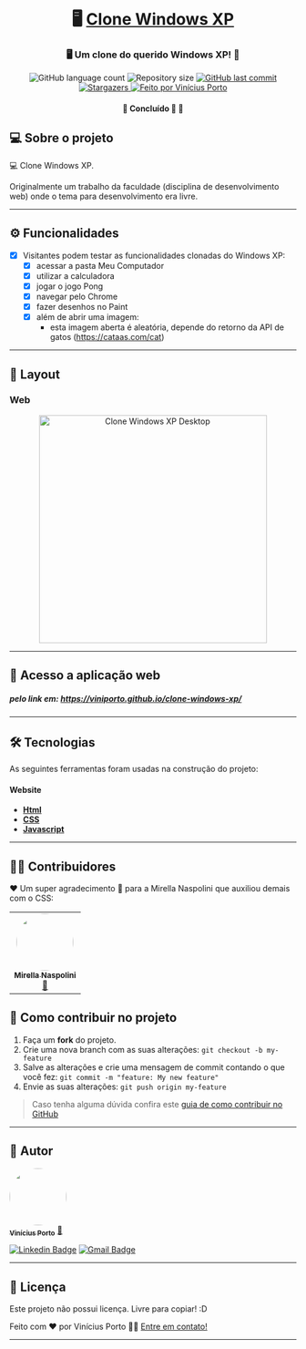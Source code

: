 

<h1 align="center">
     🖥️ <a href="#" alt="site "> Clone Windows XP </a>
</h1>

<h3 align="center">
    🖥️ Um clone do querido Windows XP! 💾
</h3>

<p align="center">
  <img alt="GitHub language count" src="https://img.shields.io/github/languages/count/viniporto/clone-windows-xp?color=%2304D361">

  <img alt="Repository size" src="https://img.shields.io/github/repo-size/viniporto/clone-windows-xp">
  
  <a href="https://github.com/viniporto/clone-windows-xp/commits/master">
    <img alt="GitHub last commit" src="https://img.shields.io/github/last-commit/viniporto/clone-windows-xp">
  </a>
    
   <a href="https://github.com/viniporto/clone-windows-xp/stargazers">
    <img alt="Stargazers" src="https://img.shields.io/github/stars/viniporto/clone-windows-xp?style=social">
  </a>

  <a href="https://www.linkedin.com/in/vinicius-porto-9a1996209/">
    <img alt="Feito por Vinícius Porto" src="https://img.shields.io/badge/feito%20por-ViníciusPorto-%237519C1">
  </a> 
 
</p>

<h4 align="center">
	🚧   Concluído 🚀 🚧
</h4>

## 💻 Sobre o projeto

💻 Clone Windows XP. 

Originalmente um trabalho da faculdade (disciplina de desenvolvimento web) onde o tema para desenvolvimento era livre.

---

## ⚙️ Funcionalidades

- [x] Visitantes podem testar as funcionalidades clonadas do Windows XP:
  - [x] acessar a pasta Meu Computador
  - [x] utilizar a calculadora
  - [x] jogar o jogo Pong
  - [x] navegar pelo Chrome
  - [x] fazer desenhos no Paint
  - [x] além de abrir uma imagem: 
    - esta imagem aberta é aleatória, depende do retorno da API de gatos (https://cataas.com/cat)

---

## 🎨 Layout

### Web

<p align="center" style="display: flex; align-items: flex-start; justify-content: center;">
  <img alt="Clone Windows XP Desktop" title="#WindowsClone" src="https://wikiimg.tojsiabtv.com/wikipedia/en/6/64/Windows_XP_Luna.png" width="400px">
</p>

---

## 🚀 Acesso a aplicação web

##### pelo link em: https://viniporto.github.io/clone-windows-xp/

---

## 🛠 Tecnologias

As seguintes ferramentas foram usadas na construção do projeto:

#### **Website** 

-   **[Html](https://www.w3schools.com/html/)**
-   **[CSS](https://www.w3schools.com/css/)**
-   **[Javascript](https://developer.mozilla.org/pt-BR/docs/Web/JavaScript)**

---

## 👨‍💻 Contribuidores

❤️ Um super agradecimento 👏 para a Mirella Naspolini que auxiliou demais com o CSS:

<table>
  <tr>
    <td align="center"><a href="https://github.com/mirellanaspolini"><img style="border-radius: 50%;" src="https://avatars.githubusercontent.com/u/104786840?v=4" width="100px;" alt=""/><br /><sub><b>Mirella Naspolini</b></sub></a><br /><a href="https://github.com/mirellanaspolini" title="Mirella">🐧</a></td>
  </tr>
</table>

## 💪 Como contribuir no projeto

1. Faça um **fork** do projeto.
2. Crie uma nova branch com as suas alterações: `git checkout -b my-feature`
3. Salve as alterações e crie uma mensagem de commit contando o que você fez: `git commit -m "feature: My new feature"`
4. Envie as suas alterações: `git push origin my-feature`
> Caso tenha alguma dúvida confira este [guia de como contribuir no GitHub](./CONTRIBUTING.md)

---

## 🦸 Autor

<a href="https://github.com/ViniPorto">
 <img style="border-radius: 50%;" src="https://avatars.githubusercontent.com/u/81120004?v=4" width="100px;" alt=""/>
 <br />
 <sub><b>Vinícius Porto</b></sub></a> <a href="https://github.com/ViniPorto" title="ViniPorto">🚀</a>
 <br />

[![Linkedin Badge](https://img.shields.io/badge/-Vinicius-blue?style=flat-square&logo=Linkedin&logoColor=white&link=https://www.linkedin.com/in/vinicius-porto-9a1996209/)](https://www.linkedin.com/in/vinicius-porto-9a1996209/) 
[![Gmail Badge](https://img.shields.io/badge/-leinateporto@gmail.com-c14438?style=flat-square&logo=Gmail&logoColor=white&link=mailto:leinateporto@gmail.com)](mailto:leinateporto@gmail.com)

---

## 📝 Licença

Este projeto não possui licença. Livre para copiar! :D

Feito com ❤️ por Vinícius Porto 👋🏽 [Entre em contato!](https://www.linkedin.com/in/vinicius-porto-9a1996209/)

---
